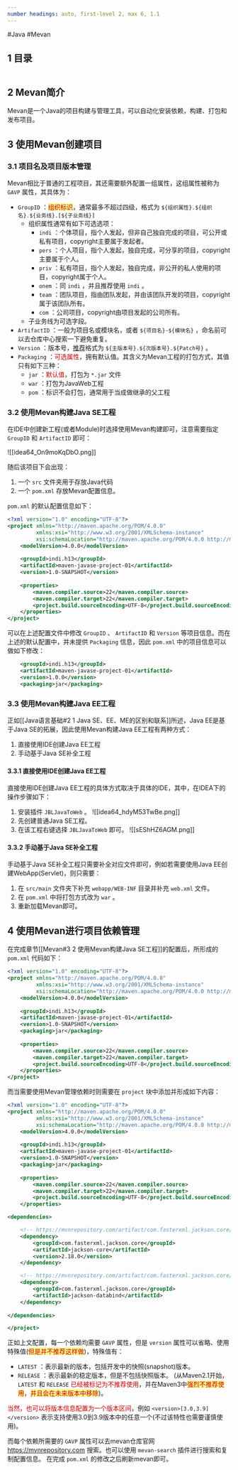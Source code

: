 ```yaml
---
number headings: auto, first-level 2, max 6, 1.1
---
```

#Java #Mevan

## 1 目录

```toc
```

## 2 Mevan简介

Mevan是一个Java的项目构建与管理工具，可以自动化安装依赖，构建、打包和发布项目。

## 3 使用Mevan创建项目

### 3.1 项目名及项目版本管理

Mevan相比于普通的工程项目，其还需要额外配置一组属性，这组属性被称为 `GAVP` 属性，其具体为：
- `GroupID` ：<span style="background:#fff88f"><font color="#c00000">组织标识</font></span>，通常最多不超过四级，格式为 `${组织属性}.${组织名}.${业务线}.[${子业务线}]`
	- 组织属性通常有如下可选选项：
		- `indi` ：个体项目，指个人发起，但非自己独自完成的项目，可公开或私有项目，copyright主要属于发起者。
		- `pers` ：个人项目，指个人发起，独自完成，可分享的项目，copyright主要属于个人。
		- `priv` ：私有项目，指个人发起，独自完成，非公开的私人使用的项目，copyright属于个人。
		- `onem` ：同 `indi` ，并且推荐使用 `indi` 。
		- `team` ：团队项目，指由团队发起，并由该团队开发的项目，copyright属于该团队所有。
		- `com` ：公司项目，copyright由项目发起的公司所有。
	- 子业务线为可选字段。
- `ArtifactID` ：一般为项目名或模块名，或者 `${项目名}-${模块名}` ，命名前可以去仓库中心搜索一下避免重复。
- `Version` ：版本号，<u>推荐</u>格式为 `${主版本号}.${次版本号}.${Patch号}` 。
- `Packaging` ：<font color="#c00000">可选属性</font>，拥有默认值。其含义为Mevan工程的打包方式，其值只有如下三种：
	- `jar` ：<font color="#c00000">默认值</font>，打包为 `*.jar` 文件
	- `war` ：打包为JavaWeb工程
	- `pom` ：标识不会打包，通常用于当成做继承的父工程

### 3.2 使用Mevan构建Java SE工程

在IDE中创建新工程(或者Module)时选择使用Mevan构建即可，注意需要指定 `GroupID` 和 `ArtifactID` 即可：

![[idea64_On9moKqDbO.png]]

随后该项目下会出现：
1. 一个 `src` 文件夹用于存放Java代码
2. 一个 `pom.xml` 存放Mevan配置信息。

`pom.xml` 的默认配置信息如下：

```xml
<?xml version="1.0" encoding="UTF-8"?>  
<project xmlns="http://maven.apache.org/POM/4.0.0"  
         xmlns:xsi="http://www.w3.org/2001/XMLSchema-instance"  
         xsi:schemaLocation="http://maven.apache.org/POM/4.0.0 http://maven.apache.org/xsd/maven-4.0.0.xsd">  
    <modelVersion>4.0.0</modelVersion>  
  
    <groupId>indi.h13</groupId>  
    <artifactId>maven-javase-project-01</artifactId>  
    <version>1.0-SNAPSHOT</version>  
  
    <properties> 
	    <maven.compiler.source>22</maven.compiler.source>  
        <maven.compiler.target>22</maven.compiler.target>  
        <project.build.sourceEncoding>UTF-8</project.build.sourceEncoding>  
    </properties>  
</project>
```

可以在上述配置文件中修改 `GroupID` 、 `ArtifactID` 和 `Version` 等项目信息。而在上述的默认配置中，并未提供 `Packaging` 信息，因此 `pom.xml` 中的项目信息可以做如下修改：

```xml
    <groupId>indi.h13</groupId>  
    <artifactId>maven-javase-project-01</artifactId>  
    <version>1.0.0</version>  
    <packaging>jar</packaging>
```

### 3.3 使用Mevan构建Java EE工程

正如[[Java语言基础#2 1 Java SE、EE、ME的区别和联系]]所述，Java EE是基于Java SE的拓展，因此使用Mevan构建Java EE工程有两种方式：
1. 直接使用IDE创建Java EE工程
2. 手动基于Java SE补全工程

#### 3.3.1 直接使用IDE创建Java EE工程

直接使用IDE创建Java EE工程的具体方式取决于具体的IDE，其中，在IDEA下的操作步骤如下：
1. 安装插件 `JBLJavaToWeb` 。
	![[idea64_hdyM53TwBe.png]]
2. 先创建普通Java SE工程。
3. 在该工程右键选择 `JBLJavaToWeb` 即可。
	![[sEShHZ6AGM.png]]

#### 3.3.2 手动基于Java SE补全工程

手动基于Java SE补全工程只需要补全对应文件即可，例如若需要使用Java EE创建WebApp(Servlet)，则只需要：
1. 在 `src/main` 文件夹下补充 `webapp/WEB-INF` 目录并补充 `web.xml` 文件。
2. 在 `pom.xml` 中将打包方式改为 `war` 。
3. 重新加载Mevan即可。

## 4 使用Mevan进行项目依赖管理

在完成章节[[Mevan#3 2 使用Mevan构建Java SE工程]]的配置后，所形成的 `pom.xml` 代码如下：

```xml
<?xml version="1.0" encoding="UTF-8"?>  
<project xmlns="http://maven.apache.org/POM/4.0.0"  
         xmlns:xsi="http://www.w3.org/2001/XMLSchema-instance"  
         xsi:schemaLocation="http://maven.apache.org/POM/4.0.0 http://maven.apache.org/xsd/maven-4.0.0.xsd">  
    <modelVersion>4.0.0</modelVersion>  
  
    <groupId>indi.h13</groupId>  
    <artifactId>maven-javase-project-01</artifactId>  
    <version>1.0-SNAPSHOT</version>  
    <packaging>jar</packaging>
  
    <properties> 
	    <maven.compiler.source>22</maven.compiler.source>  
        <maven.compiler.target>22</maven.compiler.target>  
        <project.build.sourceEncoding>UTF-8</project.build.sourceEncoding>  
    </properties>  
</project>
```

而当需要使用Mevan管理依赖时则需要在 `project` 块中添加并形成如下内容：

```xml
<?xml version="1.0" encoding="UTF-8"?>  
<project xmlns="http://maven.apache.org/POM/4.0.0"  
         xmlns:xsi="http://www.w3.org/2001/XMLSchema-instance"  
         xsi:schemaLocation="http://maven.apache.org/POM/4.0.0 http://maven.apache.org/xsd/maven-4.0.0.xsd">  
    <modelVersion>4.0.0</modelVersion>  
  
    <groupId>indi.h13</groupId>  
    <artifactId>maven-javase-project-01</artifactId>  
    <version>1.0-SNAPSHOT</version>  
    <packaging>jar</packaging>
  
    <properties> 
	    <maven.compiler.source>22</maven.compiler.source>  
        <maven.compiler.target>22</maven.compiler.target>  
        <project.build.sourceEncoding>UTF-8</project.build.sourceEncoding>  
    </properties>  

<dependencies>  

	<!-- https://mvnrepository.com/artifact/com.fasterxml.jackson.core/jackson-core -->
	<dependency>
	    <groupId>com.fasterxml.jackson.core</groupId>
	    <artifactId>jackson-core</artifactId>
	    <version>2.18.0</version>
	</dependency>

	<!-- https://mvnrepository.com/artifact/com.fasterxml.jackson.core/jackson-databind -->
	<dependency>
	    <groupId>com.fasterxml.jackson.core</groupId>
	    <artifactId>jackson-databind</artifactId>
	</dependency>
	
</dependencies>

</project>
```

正如上文配置，每一个依赖均需要 `GAVP` 属性，但是 `version` 属性可以省略、使用特殊值(<span style="background:#fff88f"><font color="#c00000">但是并不推荐这样做</font></span>)，特殊值有：
- `LATEST` ：表示最新的版本，包括开发中的快照(snapshot)版本。
- `RELEASE` ：表示最新的稳定版本，但是不包括快照版本。
(从Maven2.1开始，`LATEST` 和 `RELEASE` <font color="#c00000">已经被标记为不推荐使用</font>，并在Maven3中<span style="background:#fff88f"><font color="#c00000">强烈不推荐使用</font></span>，<span style="background:#fff88f"><font color="#c00000">并且会在未来版本中移除</font></span>)。

<font color="#c00000">当然，也可以将版本信息配置为一个版本区间</font>，例如 `<version>[3.0,3.9]</version>` 表示支持使用3.0到3.9版本中的任意一个(不过该特性也需要谨慎使用)。

而每个依赖所需要的 `GAVP` 属性可以去mevan仓库官网 https://mvnrepository.com 搜索。也可以使用 `mevan-search` 插件进行搜索和复制配置信息。
在完成 `pom.xml` 的修改之后刷新mevan即可。


